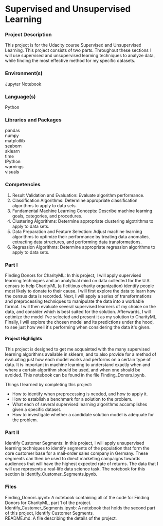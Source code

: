 # Supervised and Unsupervised Learning
### Project Description
This project is for the Udacity course Supervised and Unsupervised Learning. This project consists of two parts. Throughout these sections I will use supervised and unsupervised learning techniques to analyze data, while finding the most effective method for my specific datasets.  
### Environment(s)
Jupyter Notebook
### Language(s)
Python
### Libraries and Packages
pandas  
numpy  
matplotlib  
seaborn  
sklearn  
time  
IPython  
warnings  
visuals  
### Competencies
1. Result Validation and Evaluation: Evaluate algorithm performance.
2. Classification Algorithms: Determine appropriate classification algorithms to apply to data sets.
3. Fundamental Machine Learning Concepts: Describe machine learning goals, categories, and procedures.
4. Clustering Algorithms: Determine appropriate clustering algotrithms to apply to data sets.
5. Data Preparation and Feature Selection: Adjust machine learning algorithms to optimize their performance by treating data anomalies, extracting data structures, and performing data transformations.
6. Regression Algorithms: Determine appropriate regression algorithms to apply to data sets.
### Part I
Finding Donors for CharityML: In this project, I will apply supervised learning techniques and an analytical mind on data collected for the U.S. census to help CharityML (a fictitious charity organization) identify people most likely to donate to their cause. I will first explore the data to learn how the census data is recorded. Next, I will apply a series of transformations and preprocessing techniques to manipulate the data into a workable format. I will then evaluate several supervised learners of my choice on the data, and consider which is best suited for the solution. Afterwards, I will optimize the model I've selected and present it as my solution to CharityML. Finally, I will explore the chosen model and its predictions under the hood, to see just how well it's performing when considering the data it's given.
#### Project Highlights
This project is designed to get me acquainted with the many supervised learning algorithms available in sklearn, and to also provide for a method of evaluating just how each model works and performs on a certain type of data. It is important in machine learning to understand exactly when and where a certain algorithm should be used, and when one should be avoided. This notebook can be found in the file Finding_Donors.ipynb.  
  
Things I learned by completing this project:
- How to identify when preprocessing is needed, and how to apply it.
- How to establish a benchmark for a solution to the problem.
- What each of several supervised learning algorithms accomplishes given a specific dataset.
- How to investigate whether a candidate solution model is adequate for the problem.
### Part II
Identify Customer Segments: In this project, I will apply unsupervised learning techniques to identify segments of the population that form the core customer base for a mail-order sales company in Germany. These segments can then be used to direct marketing campaigns towards audiences that will have the highest expected rate of returns. The data that I will use represents a real-life data science task. The notebook for this section is Identify_Customer_Segments.ipynb. 
### Files
Finding_Donors.ipynb: A notebook containing all of the code for Finding Donors for CharityML, part 1 of the project.  
Identify_Customer_Segments.ipynb: A notebook that holds the second part of this project, Identify Customer Segments.  
README.md: A file describing the details of the project.
